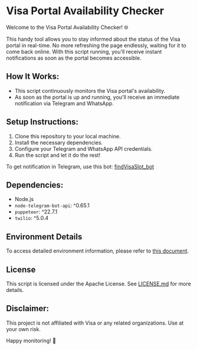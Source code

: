 # Visa Portal Availability Checker

Welcome to the Visa Portal Availability Checker! 🌐

This handy tool allows you to stay informed about the status of the Visa portal in real-time. No more refreshing the page endlessly, waiting for it to come back online. With this script running, you'll receive instant notifications as soon as the portal becomes accessible.

## How It Works:

- This script continuously monitors the Visa portal's availability.
- As soon as the portal is up and running, you'll receive an immediate notification via Telegram and WhatsApp.

## Setup Instructions:

1. Clone this repository to your local machine.
2. Install the necessary dependencies.
3. Configure your Telegram and WhatsApp API credentials.
4. Run the script and let it do the rest!

To get notification in Telegram, use this bot: [findVisaSlot_bot](https://web.telegram.org/k/#@findVisaSlot_bot)

## Dependencies:

- Node.js
- `node-telegram-bot-api`: ^0.65.1
- `puppeteer`: ^22.7.1
- `twilio`: ^5.0.4

## Environment Details

To access detailed environment information, please refer to [this document](https://drive.google.com/file/d/1M_oSJYgxVk0GumBTAaJ5NmYDeVB5wk9u/view?usp=sharing).

## License

This script is licensed under the Apache License. See [LICENSE.md](LICENSE.md) for more details.

## Disclaimer:

This project is not affiliated with Visa or any related organizations. Use at your own risk.

Happy monitoring! 🚀
